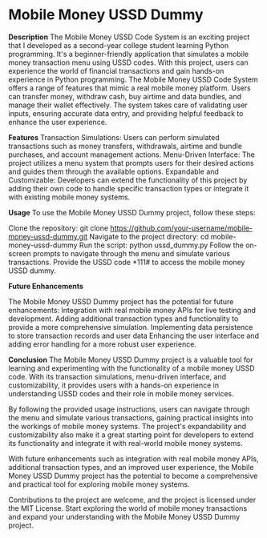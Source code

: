 # Mobile Money USSD Dummy

**Description**
The Mobile Money USSD Code System is an exciting project that I developed as a second-year college student learning Python programming. It's a beginner-friendly application that simulates a mobile money transaction menu using USSD codes. With this project, users can experience the world of financial transactions and gain hands-on experience in Python programming.
The Mobile Money USSD Code System offers a range of features that mimic a real mobile money platform. Users can transfer money, withdraw cash, buy airtime and data bundles, and manage their wallet effectively. The system takes care of validating user inputs, ensuring accurate data entry, and providing helpful feedback to enhance the user experience.

**Features**
Transaction Simulations: Users can perform simulated transactions such as money transfers, withdrawals, airtime and bundle purchases, and account management actions.
Menu-Driven Interface: The project utilizes a menu system that prompts users for their desired actions and guides them through the available options.
Expandable and Customizable: Developers can extend the functionality of this project by adding their own code to handle specific transaction types or integrate it with existing mobile money systems.

**Usage**
To use the Mobile Money USSD Dummy project, follow these steps:

Clone the repository: git clone https://github.com/your-username/mobile-money-ussd-dummy.git
Navigate to the project directory: cd mobile-money-ussd-dummy
Run the script: python ussd_dummy.py
Follow the on-screen prompts to navigate through the menu and simulate various transactions.
Provide the USSD code *111# to access the mobile money USSD dummy.

**Future Enhancements**

The Mobile Money USSD Dummy project has the potential for future enhancements:
Integration with real mobile money APIs for live testing and development.
Adding additional transaction types and functionality to provide a more comprehensive simulation.
Implementing data persistence to store transaction records and user data
Enhancing the user interface and adding error handling for a more robust user experience.

**Conclusion**
The Mobile Money USSD Dummy project is a valuable tool for learning and experimenting with the functionality of a mobile money USSD code. With its transaction simulations, menu-driven interface, and customizability, it provides users with a hands-on experience in understanding USSD codes and their role in mobile money services.

By following the provided usage instructions, users can navigate through the menu and simulate various transactions, gaining practical insights into the workings of mobile money systems. The project's expandability and customizability also make it a great starting point for developers to extend its functionality and integrate it with real-world mobile money systems.

With future enhancements such as integration with real mobile money APIs, additional transaction types, and an improved user experience, the Mobile Money USSD Dummy project has the potential to become a comprehensive and practical tool for exploring mobile money systems.

Contributions to the project are welcome, and the project is licensed under the MIT License. Start exploring the world of mobile money transactions and expand your understanding with the Mobile Money USSD Dummy project.
